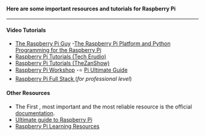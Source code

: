 #### Here are some important resources and tutorials for Raspberry Pi 
---



#### Video Tutorials
- [The Raspberry Pi Guy](https://www.youtube.com/user/TheRaspberryPiGuy)
-[The Raspberry Pi Platform and Python Programming for the Raspberry Pi](https://www.coursera.org/learn/raspberry-pi-platform?ranMID=40328&ranEAID=HjULeRsIqWw&ranSiteID=HjULeRsIqWw-QHvmCUdIyPPuQSN0wI9xVA&siteID=HjULeRsIqWw-QHvmCUdIyPPuQSN0wI9xVA&utm_content=10&utm_medium=partners&utm_source=linkshare&utm_campaign=HjULeRsIqWw)
- [Raspberry Pi Tutorials (Tech Erudio)](https://www.youtube.com/watch?v=Jj4pjfU_-jo&list=PLsa31gkyINsly6N_usaeHrtDPYnwxO-1Y&index=2)
- [Raspberry Pi Tutorials (TheZanShow)](https://www.youtube.com/watch?v=RlUhDUJfTe8&list=PLNnwglGGYoTvy37TSGFlv-aFkpg7owWrE&index=2)
- [Raspberry Pi Workshop](https://www.youtube.com/playlist?list=PLPK2l9Knytg67nkvpnnl81ossAHfOgmqU)
-:star: [Pi Ultimate Guide](https://www.udemy.com/course/pi-ultimate-guide/)
- [Raspberry Pi Full Stack ](https://www.udemy.com/course/raspberry-pi-full-stack-raspbian/)(*for professional level*)


#### Other Resources
- The First , most important and the most reliable resource is the official [documentation](https://www.raspberrypi.org/documentation/).
- [Ultimate guide to Raspberry Pi](https://raspberrytips.com/go/ultimate-guide-to-raspberry-pi/)
- [Raspberry Pi Learning Resources](https://www.raspberrypi.org/forums/viewforum.php?f=49&sid=ecad2ff6146c00e7af2e2bd2f14c7c2b)
